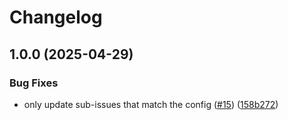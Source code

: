 # Changelog

## 1.0.0 (2025-04-29)


### Bug Fixes

* only update sub-issues that match the config ([#15](https://github.com/beeme1mr/federated-issue-action/issues/15)) ([158b272](https://github.com/beeme1mr/federated-issue-action/commit/158b272f79ff78166e47ab7a3edc9a7c5071f6a9))
